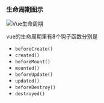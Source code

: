 ### 生命周期图示

![Vue生命周期](/../assets/js/vue生命周期.png)

vue的生命周期里有8个钩子函数分别是

 - `beforeCreate()`
 - `created()`
 - `beforeMount()`
 - `mounted()`
 - `beforeUpdate()`
 - `updated()`
 - `beforeDestroy()`
 - `destroyed()`